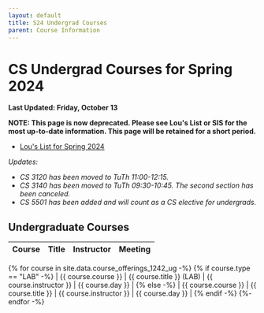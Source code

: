 ```yaml
---
layout: default
title: S24 Undergrad Courses
parent: Course Information
---
```


# CS Undergrad Courses for Spring 2024

__Last Updated: Friday, October 13__

__NOTE: This page is now deprecated.  Please see Lou's List or SIS for the most up-to-date information.  This page will be retained for a short period.__

* [Lou's List for Spring 2024](https://louslist.org/page.php?Semester=1242&Type=Group&Group=CompSci)

_Updates:_

- _CS 3120 has been moved to TuTh 11:00-12:15._
- _CS 3140 has been moved to TuTh 09:30-10:45.  The second section has been canceled._
- _CS 5501 has been added and will count as a CS elective for undergrads._

## Undergraduate Courses

| Course        | Title          | Instructor |  Meeting |      
|:-------------|:------------------|:------|:-------|
{% for course in site.data.course_offerings_1242_ug -%}
{% if course.type == "LAB" -%}
| {{ course.course }} | {{ course.title }} (LAB) | {{ course.instructor }} | {{ course.day }} |
{% else -%}
| {{ course.course }} | {{ course.title }} | {{ course.instructor }} | {{ course.day }} |
{% endif -%}
{%- endfor -%}


